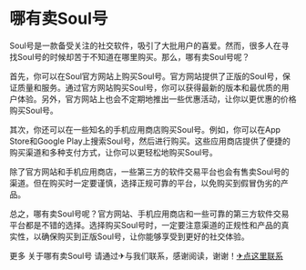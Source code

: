 # 哪有卖Soul号

Soul号是一款备受关注的社交软件，吸引了大批用户的喜爱。然而，很多人在寻找Soul号的时候却苦于不知道在哪里购买。那么，哪有卖Soul号呢？

首先，你可以在Soul官方网站上购买Soul号。官方网站提供了正版的Soul号，保证质量和服务。通过官方网站购买Soul号，你可以获得最新的版本和最优质的用户体验。另外，官方网站上也会不定期地推出一些优惠活动，让你以更优惠的价格购买Soul号。

其次，你还可以在一些知名的手机应用商店购买Soul号。例如，你可以在App Store和Google Play上搜索Soul号，然后进行购买。这些应用商店提供了便捷的购买渠道和多种支付方式，让你可以更轻松地购买Soul号。

除了官方网站和手机应用商店，一些第三方的软件交易平台也会有售卖Soul号的渠道。但在购买时一定要谨慎，选择正规可靠的平台，以免购买到假冒伪劣的产品。

总之，哪有卖Soul号呢？官方网站、手机应用商店和一些可靠的第三方软件交易平台都是不错的选择。选择购买Soul号时，一定要注意渠道的正规性和产品的真实性，以确保购买到正版Soul号，让你能够享受到更好的社交体验。

更多 关于哪有卖Soul号 请通过✈与我们联系，感谢阅读，谢谢！[✈点这里联系](https://a.k02.cc)